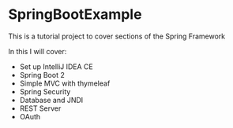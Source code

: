 # SpringBootExample
This is a tutorial project to cover sections of the Spring Framework

In this I will cover:
* Set up IntelliJ IDEA CE
* Spring Boot 2
* Simple MVC with thymeleaf
* Spring Security
* Database and JNDI
* REST Server
* OAuth
